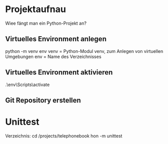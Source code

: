 # Projektaufnau
Wiee fängt man ein Python-Projekt an?

## Virtuelles Environment anlegen
python -m venv env 
venv = Python-Modul venv, zum Anlegen von virtuellen Umgebungen
env = Name des Verzeichnisses

## Virtuelles Environment aktivieren
.\env\Scripts\activate

## Git Repository erstellen


# Unittest

Verzeichnis: cd /projects/telephonebook
hon -m unittest